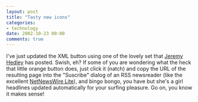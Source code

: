 ```yaml
---
layout: post
title: "Tasty new icons"
categories:
- technology
date: 2002-10-23 00:00
comments: true
---
```


<p>I've just updated the XML button using one of the lovely set that <a href="http://www.antipixel.com/blog/index.shtml">Jeremy Hedley</a> has posted. Swish, eh? If some of you are wondering what the heck that little orange button does, just click it (natch) and copy the URL of the resulting page into the "Suscribe" dialog of an RSS newsreader (like the excellent <a href="http://ranchero.com/software/netnewswire/">NetNewsWire Lite</a>), and bingo bongo, you have but she's a girl headlines updated automatically for your surfing pleasure. Go on, you know it makes sense!</p>

